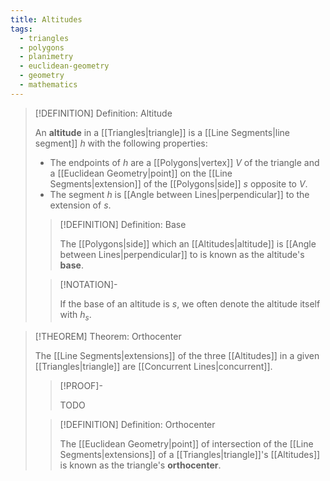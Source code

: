 ```yaml
---
title: Altitudes
tags:
  - triangles
  - polygons
  - planimetry
  - euclidean-geometry
  - geometry
  - mathematics
---
```


>[!DEFINITION] Definition: Altitude
>
>An **altitude** in a [[Triangles|triangle]] is a [[Line Segments|line segment]] $h$ with the following properties:
>- The endpoints of $h$ are a [[Polygons|vertex]] $V$ of the triangle and a [[Euclidean Geometry|point]] on the [[Line Segments|extension]] of the [[Polygons|side]] $s$ opposite to $V$.
>- The segment $h$ is [[Angle between Lines|perpendicular]] to the extension of $s$.
>
>>[!DEFINITION] Definition: Base
>>
>>The [[Polygons|side]] which an [[Altitudes|altitude]] is [[Angle between Lines|perpendicular]] to is known as the altitude's **base**.
>> 
>
>>[!NOTATION]-
>>
>>If the base of an altitude is $s$, we often denote the altitude itself with $h_s$.
>>
>

>[!THEOREM] Theorem: Orthocenter
>
>The [[Line Segments|extensions]] of the three [[Altitudes]] in a given [[Triangles|triangle]] are [[Concurrent Lines|concurrent]].
>
>>[!PROOF]-
>>
>>TODO
>>
>
>>[!DEFINITION] Definition: Orthocenter
>>
>>The [[Euclidean Geometry|point]] of intersection of the [[Line Segments|extensions]] of a [[Triangles|triangle]]'s [[Altitudes]]  is known as the triangle's **orthocenter**.
>>
>